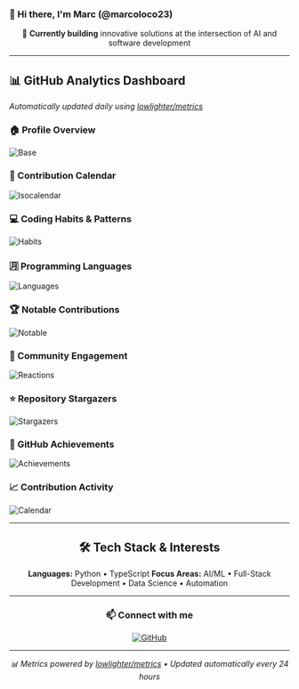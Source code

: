 ### 👋 Hi there, I'm Marc (@marcoloco23)

<div align="center">

💭 **Currently building** innovative solutions at the intersection of AI and software development

</div>

---

## 📊 GitHub Analytics Dashboard

*Automatically updated daily using [lowlighter/metrics](https://github.com/lowlighter/metrics)*

### 🏠 Profile Overview
![Base](./base.svg)

### 📅 Contribution Calendar
![Isocalendar](./isocalendar.svg)

### 💻 Coding Habits & Patterns
![Habits](./habits.svg)

### 🈷️ Programming Languages
![Languages](./languages.svg)

### 🏆 Notable Contributions
![Notable](./notable.svg)

### 💬 Community Engagement
![Reactions](./reactions.svg)

### ⭐ Repository Stargazers
![Stargazers](./stargazers.svg)

### 🎯 GitHub Achievements
![Achievements](./achievements.svg)

### 📈 Contribution Activity
![Calendar](./calendar.svg)

---

<div align="center">

## 🛠️ Tech Stack & Interests

**Languages:** Python • TypeScript 
**Focus Areas:** AI/ML • Full-Stack Development • Data Science • Automation  

---

### 📫 Connect with me

[![GitHub](https://img.shields.io/badge/GitHub-100000?style=for-the-badge&logo=github&logoColor=white)](https://github.com/marcoloco23)

---

*📊 Metrics powered by [lowlighter/metrics](https://github.com/lowlighter/metrics) • Updated automatically every 24 hours*

</div>